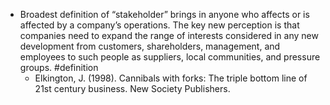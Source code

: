 - Broadest definition of “stakeholder” brings in anyone who affects or is affected by a company’s operations. The key new perception is that companies need to expand the range of interests considered in any new development from customers, shareholders, management, and employees to such people as suppliers, local communities, and pressure groups. #definition
	- Elkington, J. (1998). Cannibals with forks: The triple bottom line of 21st century business. New Society Publishers.
